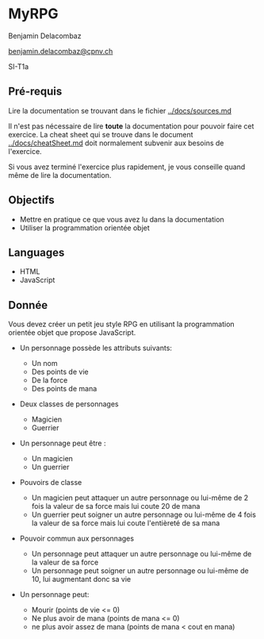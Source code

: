 # MyRPG

Benjamin Delacombaz

benjamin.delacombaz@cpnv.ch

SI-T1a

## Pré-requis

Lire la documentation se trouvant dans le fichier [../docs/sources.md](https://github.com/BenjaminDelacombaz/JSOO/blob/master/docs/sources.md)

Il n'est pas nécessaire de lire __toute__ la documentation pour pouvoir faire cet exercice. La cheat sheet qui se trouve dans le document [../docs/cheatSheet.md](https://github.com/BenjaminDelacombaz/JSOO/blob/master/docs/cheatSheet.md) doit normalement subvenir aux besoins de l'exercice.

Si vous avez terminé l'exercice plus rapidement, je vous conseille quand même de lire la documentation.

## Objectifs

* Mettre en pratique ce que vous avez lu dans la documentation
* Utiliser la programmation orientée objet

## Languages

* HTML
* JavaScript

## Donnée

Vous devez créer un petit jeu style RPG en utilisant la programmation orientée objet que propose JavaScript.

* Un personnage possède les attributs suivants:
  * Un nom
  * Des points de vie
  * De la force
  * Des points de mana

* Deux classes de personnages
  * Magicien
  * Guerrier

* Un personnage peut être :
  * Un magicien
  * Un guerrier

* Pouvoirs de classe
  * Un magicien peut attaquer un autre personnage ou lui-même de 2 fois la valeur de sa force mais lui coute 20 de mana
  * Un guerrier peut soigner un autre personnage ou lui-même de 4 fois la valeur de sa force mais lui coute l'entièreté de sa mana

* Pouvoir commun aux personnages
  * Un personnage peut attaquer un autre personnage ou lui-même de la valeur de sa force
  * Un personnage peut soigner un autre personnage ou lui-même de 10, lui augmentant donc sa vie

* Un personnage peut:
  * Mourir (points de vie <= 0)
  * Ne plus avoir de mana (points de mana <= 0)
  * ne plus avoir assez de mana (points de mana < cout en mana)
